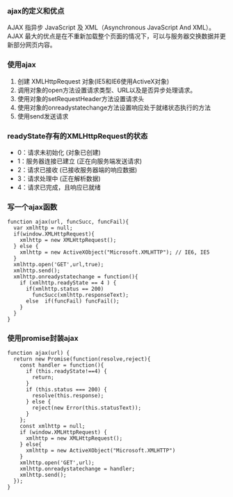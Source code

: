 ### ajax的定义和优点
AJAX 指异步 JavaScript 及 XML（Asynchronous JavaScript And XML）。
AJAX 最大的优点是在不重新加载整个页面的情况下，可以与服务器交换数据并更新部分网页内容。

### 使用ajax
1. 创建 XMLHttpRequest 对象(IE5和IE6使用ActiveX对象)
2. 调用对象的open方法设置请求类型、URL以及是否异步处理请求。
3. 使用对象的setRequestHeader方法设置请求头
4. 使用对象的onreadystatechange方法设置响应处于就绪状态执行的方法
5. 使用send发送请求

### readyState存有的XMLHttpRequest的状态
- 0：请求未初始化 (对象已创建)
- 1：服务器连接已建立 (正在向服务端发送请求)
- 2：请求已接收 (已接收服务器端的响应数据)
- 3：请求处理中 (正在解析数据)
- 4：请求已完成，且响应已就绪

### 写一个ajax函数
```
function ajax(url, funcSucc, funcFail){
  var xmlhttp = null;
  if(window.XMLHttpRequest){
    xmlhttp = new XMLHttpRequest();
  } else {
    xmlhttp = new ActiveXObject("Microsoft.XMLHTTP"); // IE6, IE5
  }
  xmlhttp.open('GET',url,true);
  xmlhttp.send();
  xmlhttp.onreadystatechange = function(){
    if (xmlhttp.readyState == 4 ) {
      if(xmlhttp.status == 200)
        funcSucc(xmlhttp.responseText);
      else  if(funcFail) funcFail();
    }
  }
}
```

### 使用promise封装ajax
```
function ajax(url) {
  return new Promise(function(resolve,reject){
    const handler = function(){
      if (this.readyState!==4) {
        return;
      }
      if (this.status === 200) {
        resolve(this.response);
      } else {
        reject(new Error(this.statusText));
      }
    };
    const xmlhttp = null;
    if (window.XMLHttpRequest) {
      xmlhttp = new XMLHttpRequest();
    } else{
      xmlhttp = new ActiveXObject("Microsoft.XMLHTTP")
    }
    xmlhttp.open('GET',url);
    xmlhttp.onreadystatechange = handler;
    xmlhttp.send();
  });
}
```
